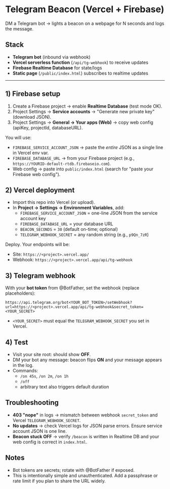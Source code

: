# Telegram Beacon (Vercel + Firebase)

DM a Telegram bot → lights a beacon on a webpage for N seconds and logs the message.

## Stack
- **Telegram bot** (inbound via webhook)
- **Vercel serverless function** (`/api/tg-webhook`) to receive updates
- **Firebase Realtime Database** for state/logs
- **Static page** (`/public/index.html`) subscribes to realtime updates

---

## 1) Firebase setup
1. Create a Firebase project → enable **Realtime Database** (test mode OK).
2. Project Settings → **Service accounts** → "Generate new private key" (download JSON).
3. Project Settings → **General → Your apps (Web)** → copy web config (apiKey, projectId, databaseURL).

You will use:
- `FIREBASE_SERVICE_ACCOUNT_JSON` → paste the *entire* JSON as a single line in Vercel env var.
- `FIREBASE_DATABASE_URL` → from your Firebase project (e.g., `https://YOURID-default-rtdb.firebaseio.com`).
- Web config → paste into `public/index.html` (search for "paste your Firebase web config").

## 2) Vercel deployment
- Import this repo into Vercel (or upload).
- In **Project → Settings → Environment Variables**, add:
  - `FIREBASE_SERVICE_ACCOUNT_JSON` = one-line JSON from the service account key
  - `FIREBASE_DATABASE_URL` = your database URL
  - `BEACON_SECONDS` = `30` (default on-time; optional)
  - `TELEGRAM_WEBHOOK_SECRET` = any random string (e.g., `p9Qn_7zR`)

Deploy. Your endpoints will be:
- Site: `https://<project>.vercel.app/`
- Webhook: `https://<project>.vercel.app/api/tg-webhook`

## 3) Telegram webhook
With your **bot token** from @BotFather, set the webhook (replace placeholders):
```
https://api.telegram.org/bot<YOUR_BOT_TOKEN>/setWebhook?url=https://<project>.vercel.app/api/tg-webhook&secret_token=<YOUR_SECRET>
```
- `<YOUR_SECRET>` must equal the `TELEGRAM_WEBHOOK_SECRET` you set in Vercel.

## 4) Test
- Visit your site root: should show **OFF**.
- DM your bot any message: beacon flips **ON** and your message appears in the log.
- Commands:
  - `/on 45s`, `/on 2m`, `/on 1h`
  - `/off`
  - arbitrary text also triggers default duration

## Troubleshooting
- **403 "nope"** in logs → mismatch between webhook `secret_token` and Vercel `TELEGRAM_WEBHOOK_SECRET`.
- **No updates** → check Vercel logs for JSON parse errors. Ensure service account JSON is one line.
- **Beacon stuck OFF** → verify `/beacon` is written in Realtime DB and your web config is correct in `index.html`.

## Notes
- Bot tokens are secrets; rotate with @BotFather if exposed.
- This is intentionally simple and unauthenticated. Add a passphrase or rate limit if you plan to share the URL widely.